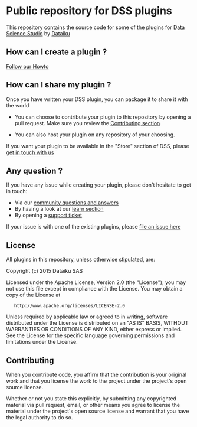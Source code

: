 # Public repository for DSS plugins

This repository contains the source code for
some of the plugins for [Data Science Studio](https://www.dataiku.com/dss)
by [Dataiku](https://www.dataiku.com)

## How can I create a plugin ?

[Follow our Howto](https://learn.dataiku.com/howto/code/plugins/writing-your-first-dss-plugin.html)

## How can I share my plugin ?

Once you have written your DSS plugin, you can package it to share it with the world

* You can choose to contribute your plugin to this repository by opening a pull request.
  Make sure you review the [Contributing section](#contributing)

* You can also host your plugin on any repository of your choosing.

If you want your plugin to be available in the "Store" section of DSS, please [get in touch with us](https://www.dataiku.com/dss/contact)

## Any question ?

If you have any issue while creating your plugin, please don't hesitate to get in touch:

* Via our [community questions and answers](http://answers.dataiku.com)
* By having a look at our [learn section](https://www.dataiku.com/learn)
* By opening a [support ticket](https://support.dataiku.com)

If your issue is with one of the existing plugins, please [file an issue here](https://github.com/dataiku/dataiku-contrib/issues)

## License

All plugins in this repository, unless otherwise stipulated, are:

   Copyright (c) 2015 Dataiku SAS

   Licensed under the Apache License, Version 2.0 (the "License");
   you may not use this file except in compliance with the License.
   You may obtain a copy of the License at

       http://www.apache.org/licenses/LICENSE-2.0

   Unless required by applicable law or agreed to in writing, software
   distributed under the License is distributed on an "AS IS" BASIS,
   WITHOUT WARRANTIES OR CONDITIONS OF ANY KIND, either express or implied.
   See the License for the specific language governing permissions and
   limitations under the License.

## Contributing

When you contribute code, you affirm that the contribution is your original work
and that you license the work to the project under the project's open source license.

Whether or not you state this explicitly, by submitting any copyrighted material via
pull request, email, or other means you agree to license the material under the
project's open source license and warrant that you have the legal authority to do so.
